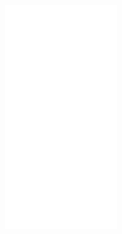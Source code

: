 ![description](/template/description.md)
![health](/template/health.md)
![abilities](/template/abilities.md)
![inventory](/template/inventory.md)


